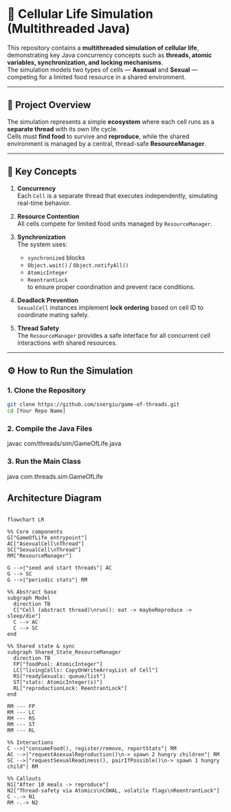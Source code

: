 # 🧬 Cellular Life Simulation (Multithreaded Java)

This repository contains a **multithreaded simulation of cellular life**, demonstrating key Java concurrency concepts such as **threads, atomic variables, synchronization, and locking mechanisms**.  
The simulation models two types of cells — **Asexual** and **Sexual** — competing for a limited food resource in a shared environment.

---

## 🔬 Project Overview

The simulation represents a simple **ecosystem** where each cell runs as a **separate thread** with its own life cycle.  
Cells must **find food** to survive and **reproduce**, while the shared environment is managed by a central, thread-safe **ResourceManager**.

---

## 🧠 Key Concepts

1. **Concurrency**  
   Each `Cell` is a separate thread that executes independently, simulating real-time behavior.

2. **Resource Contention**  
   All cells compete for limited food units managed by `ResourceManager`.

3. **Synchronization**  
   The system uses:
   - `synchronized` blocks  
   - `Object.wait()` / `Object.notifyAll()`  
   - `AtomicInteger`  
   - `ReentrantLock`  
   to ensure proper coordination and prevent race conditions.

4. **Deadlock Prevention**  
   `SexualCell` instances implement **lock ordering** based on cell ID to coordinate mating safely.

5. **Thread Safety**  
   The `ResourceManager` provides a safe interface for all concurrent cell interactions with shared resources.

---

## ⚙️ How to Run the Simulation

### 1. Clone the Repository
```bash
git clone https://github.com/sxergiu/game-of-threads.git
cd [Your Repo Name]
```

### 2. Compile the Java Files
javac com/threads/sim/GameOfLife.java

### 3. Run the Main Class
java com.threads.sim.GameOfLife

## Architecture Diagram

```mermaid

flowchart LR

%% Core components
G["GameOfLife entrypoint"]
AC["AsexualCell\nThread"]
SC["SexualCell\nThread"]
RM["ResourceManager"]

G -->|"seed and start threads"| AC
G --> SC
G -->|"periodic stats"| RM

%% Abstract base
subgraph Model
  direction TB
  C["Cell (abstract thread)\nrun(): eat -> maybeReproduce -> sleep/die"]
  C --> AC
  C --> SC
end

%% Shared state & sync
subgraph Shared_State_ResourceManager
  direction TB
  FP["foodPool: AtomicInteger"]
  LC["livingCells: CopyOnWriteArrayList of Cell"]
  RS["readySexuals: queue/list"]
  ST["stats: AtomicInteger(s)"]
  RL["reproductionLock: ReentrantLock"]
end

RM --- FP
RM --- LC
RM --- RS
RM --- ST
RM --- RL

%% Interactions
C -->|"consumeFood(), register/remove, reportStats"| RM
AC -->|"requestAsexualReproduction()\n-> spawn 2 hungry children"| RM
SC -->|"requestSexualReadiness(), pairIfPossible()\n-> spawn 1 hungry child"| RM

%% Callouts
N1["After 10 meals -> reproduce"]
N2["Thread-safety via Atomics\nCOWAL, volatile flags\nReentrantLock"]
C -.-> N1
RM -.-> N2

```
